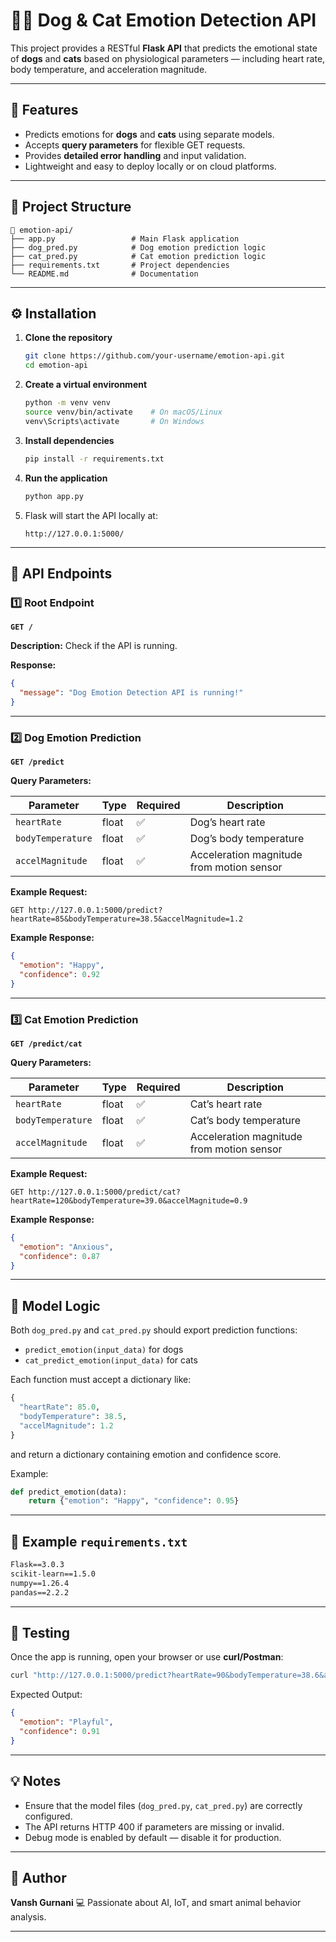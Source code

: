 # 🐶🐱 Dog & Cat Emotion Detection API

This project provides a RESTful **Flask API** that predicts the emotional state of **dogs** and **cats** based on physiological parameters — including heart rate, body temperature, and acceleration magnitude.

---

## 🚀 Features

* Predicts emotions for **dogs** and **cats** using separate models.
* Accepts **query parameters** for flexible GET requests.
* Provides **detailed error handling** and input validation.
* Lightweight and easy to deploy locally or on cloud platforms.

---

## 🧩 Project Structure

```
📂 emotion-api/
├── app.py                 # Main Flask application
├── dog_pred.py            # Dog emotion prediction logic
├── cat_pred.py            # Cat emotion prediction logic
├── requirements.txt       # Project dependencies
└── README.md              # Documentation
```

---

## ⚙️ Installation

1. **Clone the repository**

   ```bash
   git clone https://github.com/your-username/emotion-api.git
   cd emotion-api
   ```

2. **Create a virtual environment**

   ```bash
   python -m venv venv
   source venv/bin/activate    # On macOS/Linux
   venv\Scripts\activate       # On Windows
   ```

3. **Install dependencies**

   ```bash
   pip install -r requirements.txt
   ```

4. **Run the application**

   ```bash
   python app.py
   ```

5. Flask will start the API locally at:

   ```
   http://127.0.0.1:5000/
   ```

---

## 📡 API Endpoints

### **1️⃣ Root Endpoint**

**`GET /`**

**Description:**
Check if the API is running.

**Response:**

```json
{
  "message": "Dog Emotion Detection API is running!"
}
```

---

### **2️⃣ Dog Emotion Prediction**

**`GET /predict`**

**Query Parameters:**

| Parameter         | Type  | Required | Description                               |
| ----------------- | ----- | -------- | ----------------------------------------- |
| `heartRate`       | float | ✅        | Dog’s heart rate                          |
| `bodyTemperature` | float | ✅        | Dog’s body temperature                    |
| `accelMagnitude`  | float | ✅        | Acceleration magnitude from motion sensor |

**Example Request:**

```
GET http://127.0.0.1:5000/predict?heartRate=85&bodyTemperature=38.5&accelMagnitude=1.2
```

**Example Response:**

```json
{
  "emotion": "Happy",
  "confidence": 0.92
}
```

---

### **3️⃣ Cat Emotion Prediction**

**`GET /predict/cat`**

**Query Parameters:**

| Parameter         | Type  | Required | Description                               |
| ----------------- | ----- | -------- | ----------------------------------------- |
| `heartRate`       | float | ✅        | Cat’s heart rate                          |
| `bodyTemperature` | float | ✅        | Cat’s body temperature                    |
| `accelMagnitude`  | float | ✅        | Acceleration magnitude from motion sensor |

**Example Request:**

```
GET http://127.0.0.1:5000/predict/cat?heartRate=120&bodyTemperature=39.0&accelMagnitude=0.9
```

**Example Response:**

```json
{
  "emotion": "Anxious",
  "confidence": 0.87
}
```

---

## 🧠 Model Logic

Both `dog_pred.py` and `cat_pred.py` should export prediction functions:

* `predict_emotion(input_data)` for dogs
* `cat_predict_emotion(input_data)` for cats

Each function must accept a dictionary like:

```python
{
  "heartRate": 85.0,
  "bodyTemperature": 38.5,
  "accelMagnitude": 1.2
}
```

and return a dictionary containing emotion and confidence score.

Example:

```python
def predict_emotion(data):
    return {"emotion": "Happy", "confidence": 0.95}
```

---

## 🧾 Example `requirements.txt`

```txt
Flask==3.0.3
scikit-learn==1.5.0
numpy==1.26.4
pandas==2.2.2
```

---

## 🧪 Testing

Once the app is running, open your browser or use **curl/Postman**:

```bash
curl "http://127.0.0.1:5000/predict?heartRate=90&bodyTemperature=38.6&accelMagnitude=1.5"
```

Expected Output:

```json
{
  "emotion": "Playful",
  "confidence": 0.91
}
```

---

## 💡 Notes

* Ensure that the model files (`dog_pred.py`, `cat_pred.py`) are correctly configured.
* The API returns HTTP 400 if parameters are missing or invalid.
* Debug mode is enabled by default — disable it for production.

---

## 🐾 Author

**Vansh Gurnani**
💻 Passionate about AI, IoT, and smart animal behavior analysis.

---
